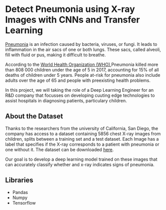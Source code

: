 # Detect Pneumonia using X-ray Images with CNNs and Transfer Learning
[Pneumonia](https://www.healthline.com/health/pneumonia) is an infection caused by bacteria, viruses, or fungi. It leads to inflammation in the air sacs of one or both lungs. These sacs, called alveoli, fill with fluid or pus, making it difficult to breathe.

According to the [World Health Organization (WHO)](https://www.who.int/health-topics/pneumonia#tab=tab_1),Pneumonia killed more than 808 000 children under the age of 5 in 2017, accounting for 15% of all deaths of children under 5 years. People at-risk for pneumonia also include adults over the age of 65 and people with preexisting health problems.

In this project, we will taking the role of a Deep Learning Engineer for an R&D company that focusses on developing cuuting edge technologies to assist hospitals in diagnosing patients, particulary children.

## About the Dataset
Thanks to the researchers from the university of California, San Diego, the company has access to a dataset containing 5856 chest X-ray images from children, splits between a training set and a test dataset. Each Image has a label that specifies if the X-ray corresponds to a patient with pneumonia or one without it. The dataset can be downloaded [here](https://dsserver-prod-resources-1.s3.amazonaws.com/cnn/xray_dataset.tar.gz).

Our goal is to develop a deep learning model trained on these images that can accurately classify whether and x-ray indicates signs of pneumonia.

## Libraries
+ Pandas
+ Numpy
+ Tensorflow
